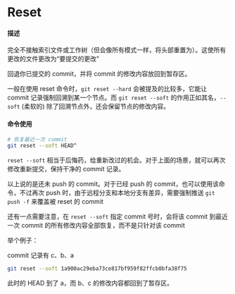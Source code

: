 # **Reset**



#### **描述**

完全不接触索引文件或工作树（但会像所有模式一样，将头部重置为）。这使所有更改的文件更改为“要提交的更改”

回退你已提交的 commit，并将 commit 的修改内容放回到暂存区。

一般在使用 reset 命令时，`git reset --hard` 会被提及的比较多，它能让 commit 记录强制回溯到某一个节点。而 `git reset --soft` 的作用正如其名，`--soft` (柔软的) 除了回溯节点外，还会保留节点的修改内容。



#### **命令使用**

```bash
# 恢复最近一次 commit
git reset --soft HEAD^
```

`reset --soft` 相当于后悔药，给重新改过的机会。对于上面的场景，就可以再次修改重新提交，保持干净的 commit 记录。

以上说的是还未 push 的 commit。对于已经 push 的 commit，也可以使用该命令，不过再次 push 时，由于远程分支和本地分支有差异，需要强制推送 `git push -f` 来覆盖被 reset 的 commit

还有一点需要注意，在 `reset --soft` 指定 commit 号时，会将该 commit 到最近一次 commit 的所有修改内容全部恢复，而不是只针对该 commit

举个例子：

commit 记录有 c、b、a

```bash
git reset --soft 1a900ac29eba73ce817bf959f82ffcb0bfa38f75
```

此时的 HEAD 到了 a，而 b、c 的修改内容都回到了暂存区。





